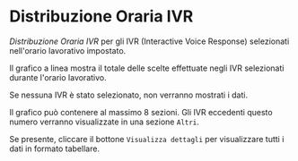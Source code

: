 # Distribuzione Oraria IVR

*Distribuzione Oraria IVR* per gli IVR (Interactive Voice Response)
selezionati nell'orario lavorativo impostato.

Il grafico a linea mostra il totale delle scelte effettuate negli IVR
selezionati durante l'orario lavorativo.

Se nessuna IVR è stato selezionato, non verranno mostrati i dati.

Il grafico può contenere al massimo 8 sezioni. Gli IVR eccedenti questo
numero verranno visualizzate in una sezione ``Altri``.

Se presente, cliccare il bottone ``Visualizza dettagli`` per visualizzare
tutti i dati in formato tabellare.
